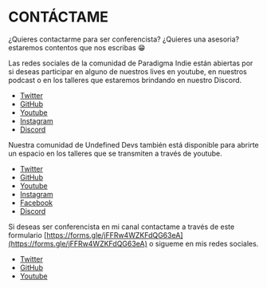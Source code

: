 # CONTÁCTAME

¿Quieres contactarme para ser conferencista? ¿Quieres una asesoria? estaremos contentos que nos escribas 😁

Las redes sociales de la comunidad de Paradigma Indie están abiertas por si deseas participar en alguno de nuestros lives en youtube, en nuestros podcast o en los talleres que estaremos brindando en nuestro Discord.

- [Twitter](https://twitter.com/IndieParadigma)
- [GitHub](https://github.com/ParadigmaIndie/)
- [Youtube](https://www.youtube.com/channel/UC3p9ZUqrKJZ6v16edWKyADw)
- [Instagram](https://www.instagram.com/paradigma_indie)
- [Discord](https://discord.gg/UKPbV3j​​)

Nuestra comunidad de Undefined Devs también está disponible para abrirte un espacio en los talleres que se transmiten a través de youtube.

- [Twitter](https://twitter.com/UndefinedDevs​​)
- [GitHub](https://github.com/Undefined-Devs​​)
- [Youtube](https://www.youtube.com/c/UndefinedDevs/)
- [Instagram](https://www.instagram.com/undefineddevs)
- [Facebook](https://www.facebook.com/UndefinedDevs)
- [Discord](https://discord.gg/UKPbV3j​​)

Si deseas ser conferencista en mi canal contactame a través de este formulario [https://forms.gle/jFFRw4WZKFdQG63eA](https://forms.gle/jFFRw4WZKFdQG63eA) o sigueme en mis redes sociales.

- [Twitter](https://twitter.com/imgildev)
- [GitHub](https://github.com/ManuelGil)
- [Youtube](https://www.youtube.com/c/imgildev)